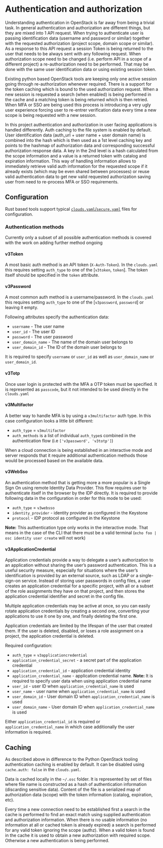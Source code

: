 # Authentication and authorization

Understanding authentication in OpenStack is far away from being a trivial
task. In general authentication and authorization are different things, but
they are mixed into 1 API request. When trying to authenticate user is passing
identification data (username and password or similar) together with the
requested authorization (project scope, domain scope or similar). As a response
to this API request a session Token is being returned to the user that needs to
be always sent with any following request. When authorization scope need to be
changed (i.e. perform API in a scope of a different project) a re-authorization
need to be performed. That may be done with the same user identification data
or using existing session token.

Existing python based OpenStack tools are keeping only one active session going
through re-authorization whenever required. There is a support for the token
caching which is bound to the used authorization request. When a new session is
requested a search (when enabled) is being performed in the cache and a
matching token is being returned which is then retried. When MFA or SSO are
being used this process is introducing a very ugly user experience forcing user
to re-entrer verification data every time a new scope is being requested with a
new session.

In this project authentication and authorization in user facing applications is
handled differently. Auth caching to the file system is enabled by default.
User identification data (auth_url + user name + user domain name) is combined
into the hash which is then used as a 1st level caching key and points to the
hashmap of authorization data and corresponding successful authorization
response data. A key in the 2nd level is a hash calculated from the scope
information and a value is a returned token with catalog and expiration
information. This way of handling information allows to immediately retrieve
valid auth information for the requested scope if it already exists (which may
be even shared between processes) or reuse valid authentication data to get new
valid requested authorization saving user from need to re-process MFA or SSO
requirements.

## Configuration

Rust based tools support typical
[`clouds.yaml`/`secure.yaml`](https://docs.openstack.org/openstacksdk/latest/user/config/configuration.html)
files for configuration.

### Authentication methods

Currently only a subset of all possible authentication methods is covered with
the work on adding further method ongoing

#### v3Token

A most basic auth method is an API token (`X-Auth-Token`). In the `clouds.yaml`
this requires setting `auth_type` to one of the [`v3token`, `token`]. The token
itself should be specified in the `token` attribute.

#### v3Password

A most common auth method is a username/password. In the `clouds.yaml` this
requires setting `auth_type` to one of the [`v3password`, `password`] or
leaving it empty.

Following attributes specify the authentication data:

- `username` - The user name
- `user_id` - The user ID
- `password` - The user password
- `user_domain_name` - The name of the domain user belongs to
- `user_domain_id` - The ID of the domain user belongs to

It is required to specify `username` or `user_id` as well as `user_domain_name`
or `user_domain_id`.


#### v3Totp

Once user login is protected with the MFA a OTP token must be specified. It is
represented as `passcode`, but it not intended to be used directly in the `clouds.yaml`

#### v3Multifactor

A better way to handle MFA is by using a `v3multifactor` auth type. In this
case configuration looks a little bit different:

- `auth_type` = `v3multifactor`
- `auth_methods` is a list of individual `auth_type`s combined in the
authentication flow (i.e `['v3password', 'v3totp']`)

When a cloud connection is being established in an interactive mode and server
responds that it require additional authentication methods those would be
processed based on the available data.

#### v3WebSso

An authentication method that is getting more a more popular is a Single Sign
On using remote Identity Data Provider. This flow requires user to authenticate
itself in the browser by the IDP directly. It is required to provide following
data in the configuration in order for this mode to be used:

- `auth_type` = `v3websso`
- `identity_provider` - identity provider as configured in the Keystone
- `protocol` - IDP protocol as configured in the Keystone

**Note:** This authentication type only works in the interactive mode. That
means in the case of the CLI that there must be a valid terminal (`echo foo |
osc identity user create` will not work)

#### v3ApplicationCredential

Application credentials provide a way to delegate a user’s authorization to an
application without sharing the user’s password authentication. This is a
useful security measure, especially for situations where the user’s
identification is provided by an external source, such as LDAP or a
single-sign-on service. Instead of storing user passwords in config files, a
user creates an application credential for a specific project, with all or a
subset of the role assignments they have on that project, and then stores the
application credential identifier and secret in the config file.

Multiple application credentials may be active at once, so you can easily
rotate application credentials by creating a second one, converting your
applications to use it one by one, and finally deleting the first one.

Application credentials are limited by the lifespan of the user that created
them. If the user is deleted, disabled, or loses a role assignment on a
project, the application credential is deleted.

Required configuration:

- `auth_type` = `v3applicationcredential`
- `application_credential_secret` - a secret part of the application credential
- `application_credential_id` - application credential identity
- `application_credential_name` - application credential name. **Note:** It is
required to specify user data when using application credential name
- `user_id` - user ID when `application_credential_name` is used
- `user_name` - user name when `application_credential_name` is used
- `user_domain_id` - User domain ID when `application_credential_name` is used
- `user_domain_name` - User domain ID when `application_credential_name` is used

Either `application_credential_id` is required or `application_credential_name`
in which case additionally the user information is required.


## Caching

As described above in difference to the Python OpenStack tooling authentication
caching is enabled by default. It can be disabled using `cache.auth: false` in
the `clouds.yaml`.

Data is cached locally in the `~/.osc` folder. It is represented by set of
files where file name is constructed as a hash of authentication information
(discarding sensitive data). Content of the file is a serialized map of
authorization data (scope) with the token information (catalog, expiration,
etc).

Every time a new connection need to be established first a search in the cache
is performed to find an exact match using supplied authentication and
authorization information. When there is no usable information (no information
at all or cached token is already expired) a search is performed for any valid
token ignoring the scope (authz). When a valid token is found in the cache it
is used to obtain a new authorization with required scope. Otherwise a new
authentication is being performed.
